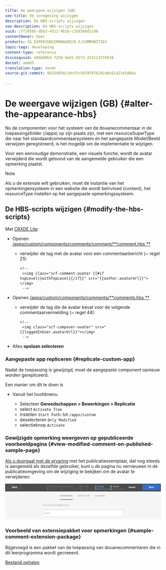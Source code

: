```yaml
---
title: De weergave wijzigen (GB)
seo-title: De vormgeving wijzigen
description: De HBS-scripts wijzigen
seo-description: De HBS-scripts wijzigen
uuid: cff24505-dbb3-4312-9b1b-c1693b8d1c98
contentOwner: User
products: SG_EXPERIENCEMANAGER/6.5/COMMUNITIES
topic-tags: developing
content-type: reference
discoiquuid: e0da09b3-725d-4ed1-9273-2532132f6918
docset: aem65
translation-type: tm+mt
source-git-commit: 0b25d956c19c5fc5d79f87b292a0c61a23e5d66a

---
```



# De weergave wijzigen (GB) {#alter-the-appearance-hbs}

Nu de componenten voor het systeem van de douanecommentaar in de toepassingsfolder (/apps) op zijn plaats zijn, met een resourceSuperType die naar het standaardcommentaarsysteem en het aangepaste Model/Beeld verwijzen geregistreerd, is het mogelijk om de implementatie te wijzigen.

Voor een eenvoudige demonstratie, een visuele functie, wordt de avatar verwijderd die wordt getoond van de aangemelde gebruiker die een opmerking plaatst.

>[!NOTE]
>
>Als u de extensie wilt gebruiken, moet de instantie van het opmerkingensysteem in een website die wordt beïnvloed (content), het resourceType instellen op het aangepaste opmerkingssysteem.

## De HBS-scripts wijzigen {#modify-the-hbs-scripts}

Met [CRXDE Lite](/help/sites-developing/developing-with-crxde-lite.md):

* Openen [/apps/custom/components/comments/comment/**comment.hbs **](https://localhost:4502/crx/de/index.jsp#/apps/custom/components/comments/comment/comment.hbs)

   * verwijder de tag met de avatar voor een commentaarbericht (~ regel 21):

      ```
      <!--
       <<img class="scf-comment-avatar {{#if topLevel}}withTopLevel{{/if}}" src="{{author.avatarUrl}}"></img>
       -->
      ```

* Openen [/apps/custom/components/comments/**comments.hbs **](https://localhost:4502/crx/de/index.jsp#/apps/custom/components/comments/comments.hbs)

   * verwijder de tag die de avatar bevat voor de volgende commentaarvermelding (~ regel 44):

      ```
      <!--
       <img class="scf-composer-avatar" src="{{loggedInUser.avatarUrl}}"></img>
       -->
      ```

* Alles **opslaan selecteren**

### Aangepaste app repliceren {#replicate-custom-app}

Nadat de toepassing is gewijzigd, moet de aangepaste component opnieuw worden gerepliceerd.

Een manier om dit te doen is

* Vanuit het hoofdmenu

   * Selecteer **Gereedschappen > Bewerkingen > Replicatie**
   * select `Activate Tree`
   * instellen `Start Path`: tot `/apps/custom`
   * deselecteren `Only Modified`
   * selectieknop `Activate`

### Gewijzigde opmerking weergeven op gepubliceerde voorbeeldpagina {#view-modified-comment-on-published-sample-page}

[Als u doorgaat met de ervaring](/help/communities/extend-sample-page.md#publish-sample-page) met het publicatieexemplaar, dat nog steeds is aangemeld als dezelfde gebruiker, kunt u de pagina nu vernieuwen in de publicatieomgeving om de wijziging te bekijken om de avatar te verwijderen:

![chlimage_1-136](assets/chlimage_1-136.png)

### Voorbeeld van extensiepakket voor opmerkingen {#sample-comment-extension-package}

Bijgevoegd is een pakket van de toepassing van douanecommentaren die in dit leerprogramma wordt gecreeerd.

[Bestand ophalen](assets/sample-comment-extension-6-1-fp3.zip)
